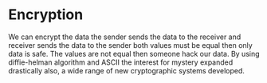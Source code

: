 # Encryption
We can encrypt the data the sender sends the data to the receiver and receiver sends the data to the sender both values must 
be equal then only data is safe. The values are not equal then someone hack our data. By using diffie-helman algorithm and 
ASCII the interest for mystery expanded drastically also, a wide range of new cryptographic systems developed.
